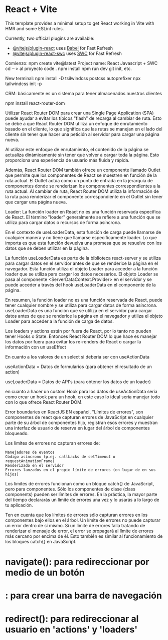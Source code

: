 # React + Vite

This template provides a minimal setup to get React working in Vite with HMR and some ESLint rules.

Currently, two official plugins are available:

- [@vitejs/plugin-react](https://github.com/vitejs/vite-plugin-react/blob/main/packages/plugin-react/README.md) uses [Babel](https://babeljs.io/) for Fast Refresh
- [@vitejs/plugin-react-swc](https://github.com/vitejs/vite-plugin-react-swc) uses [SWC](https://swc.rs/) for Fast Refresh


Comienzo: npm create vite@latest
Project name:
React
Javascript + SWC
cd ···> al proyecto
code .
npm install
npm run dev
git init, etc.

New terminal: npm install -D tsilwindcss postcss autoprefixer
npx tailwindcss init -p

CRM: básicamente es un sistema para tener almacenados nuestros clientes

npm install react-router-dom


Utilizar React Router DOM para crear una Single Page Application (SPA) puede ayudar a evitar los típicos "flash" de recarga al cambiar de ruta. Esto se debe a que React Router DOM utiliza un enfoque de enrutamiento basado en el cliente, lo que significa que las rutas se manejan en el lado del cliente sin tener que hacer una petición al servidor para cargar una página nueva.

Al utilizar este enfoque de enrutamiento, el contenido de la página se actualiza dinámicamente sin tener que volver a cargar toda la página. Esto proporciona una experiencia de usuario más fluida y rápida.

Además, React Router DOM también ofrece un componente llamado Outlet que permite que los componentes de React se muestren en función de la ruta actual. El Outlet actúa como un punto de entrada en la jerarquía de componentes donde se renderizan los componentes correspondientes a la ruta actual. Al cambiar de ruta, React Router DOM utiliza la información de la ruta para renderizar el componente correspondiente en el Outlet sin tener que cargar una página nueva.


Loader:
 La función loader en React no es una función reservada específica de React. El término "loader" generalmente se refiere a una función que se utiliza para cargar datos o recursos de forma asíncrona.

En el contexto de useLoaderData, esta función de carga puede llamarse de cualquier manera y no tiene que llamarse específicamente loader. Lo que importa es que esta función devuelva una promesa que se resuelve con los datos que se deben utilizar en la página.

La función useLoaderData es parte de la biblioteca react-server y se utiliza para cargar datos en el servidor antes de que se renderice la página en el navegador. Esta función utiliza el objeto Loader para acceder a la función loader que se utiliza para cargar los datos necesarios. El objeto Loader se pasa al componente <ServerDataContext.Provider> en el servidor y se puede acceder a través del hook useLoaderData en el componente de la página.

En resumen, la función loader no es una función reservada de React, puede tener cualquier nombre y se utiliza para cargar datos de forma asíncrona. useLoaderData es una función que se utiliza en el servidor para cargar datos antes de que se renderice la página en el navegador y utiliza el objeto Loader para acceder a la función de carga de datos.

Los loaders y actions están por fuera de React, por lo tanto no pueden tener Hooks o State. Entonces React Router DOM lo que hace es manejar los datos por fuera para evitar los re-renders de React o cargar la información con un useEffect

En cuanto a los valores de un select si deberia ser con useActionData

useActionData = Datos de formularios (para obtener el resultado de un action)

useLoaderData = Datos de API's (para obtener los datos de un loader)

en cuanto a hacer un custom Hook para los datos de useActionData sería como crear un hook para un hook, en este caso lo ideal sería manejar todo con lo que ofrece React Router DOM.

Error boundaries en ReactJS
EN español, "Límites de errores", son componentes de react que capturan errores de JavaScript en cualquier parte de su árbol de componentes hijo, registran esos errores y muestran una interfaz de usuario de reserva en lugar del árbol de componentes bloqueado.

Los límites de errores no capturan errores de:

    Manejadores de eventos 
    Código asíncrono (p.ej. callbacks de setTimeout o requestAnimationFrame)
    Renderizado en el servidor
    Errores lanzados en el propio límite de errores (en lugar de en sus hijos)

Los límites de errores funcionan como un bloque catch{} de JavaScript, pero para componentes. Sólo los componentes de clase (class components) pueden ser límites de errores. En la práctica, la mayor parte del tiempo declararás un límite de errores una vez y lo usarás a lo largo de tu aplicación.

Ten en cuenta que los límites de errores sólo capturan errores en los componentes bajo ellos en el árbol. Un límite de errores no puede capturar un error dentro de sí mismo. Si un límite de errores falla tratando de renderizar el mensaje de error, el error se propagará al límite de errores más cercano por encima de él. Esto también es similar al funcionamiento de los bloques catch{} en JavaScript.


# navigate(): para redireccionar por medio de un botón
# <Link/> : para crear una barra de navegación
# redirect(): para redireccionar al usuario en 'actions' y 'loaders'


